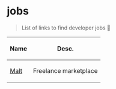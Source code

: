 # jobs
>List of links to find developer jobs 🚀

<p align="center" >
  <table>
    <thead>
      <tr>
        <th>
          <p>Name</p>
        </th>
        <th>
          <p>Desc.</p>
        </th>
      </tr>
    </thead>
    <tbody>
      <tr>
        <td>
          <a href="https://www.malt.fr/">Malt</a>
        </td>
        <td>
          <p>Freelance marketplace</p>
        </td>
      </tr>
    </tbody>
  </table>
</p>
